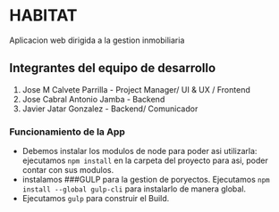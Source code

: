 
# HABITAT

Aplicacion web dirigida a la gestion inmobiliaria

## Integrantes del equipo de desarrollo

 1. Jose M Calvete Parrilla - Project Manager/ UI & UX / Frontend
 2. Jose Cabral Antonio Jamba - Backend
 3. Javier Jatar Gonzalez - Backend/ Comunicador

 ### Funcionamiento de la App

 - Debemos instalar los modulos de node para poder asi utilizarla: ejecutamos `npm install` en la carpeta del proyecto para asi, poder contar con sus modulos.
 - instalamos ###GULP para la gestion de poryectos. Ejecutamos `npm install --global gulp-cli` para instalarlo de manera global.
 - Ejecutamos `gulp` para construir el Build.
